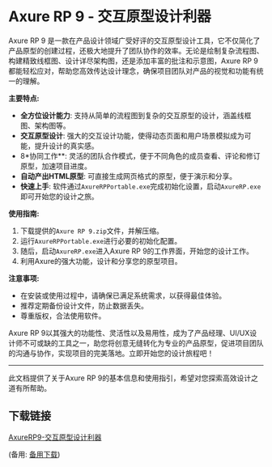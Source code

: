 # Axure RP 9 - 交互原型设计利器

Axure RP 9 是一款在产品设计领域广受好评的交互原型设计工具，它不仅简化了产品原型的创建过程，还极大地提升了团队协作的效率。无论是绘制复杂流程图、构建精致线框图、设计详尽架构图，还是添加丰富的批注和示意图，Axure RP 9都能轻松应对，帮助您高效传达设计理念，确保项目团队对产品的视觉和功能有统一的理解。

**主要特点:**
- **全方位设计能力**: 支持从简单的流程图到复杂的交互原型的设计，涵盖线框图、架构图等。
- **交互原型设计**: 强大的交互设计功能，使得动态页面和用户场景模拟成为可能，提升设计的真实感。
- 8*协同工作**: 灵活的团队合作模式，便于不同角色的成员查看、评论和修订原型，加速项目进度。
- **自动产出HTML原型**: 可直接生成网页格式的原型，便于演示和分享。
- **快速上手**: 软件通过`AxureRPPortable.exe`完成初始化设置，启动`AxureRP.exe`即可开始您的设计之旅。

**使用指南:**
1. 下载提供的`Axure RP 9.zip`文件，并解压缩。
2. 运行`AxureRPPortable.exe`进行必要的初始化配置。
3. 随后，启动`AxureRP.exe`进入Axure RP 9的工作界面，开始您的设计工作。
4. 利用Axure的强大功能，设计和分享您的原型项目。

**注意事项:**
- 在安装或使用过程中，请确保已满足系统需求，以获得最佳体验。
- 推荐定期备份设计文件，防止数据丢失。
- 尊重版权，合法使用软件。

Axure RP 9以其强大的功能性、灵活性以及易用性，成为了产品经理、UI/UX设计师不可或缺的工具之一，助您将创意无缝转化为专业的产品原型，促进项目团队的沟通与协作，实现项目的完美落地。立即开始您的设计旅程吧！

---

此文档提供了关于Axure RP 9的基本信息和使用指引，希望对您探索高效设计之道有所帮助。

## 下载链接
[AxureRP9-交互原型设计利器](https://pan.quark.cn/s/c46bd35fa1b3) 

(备用: [备用下载](https://pan.baidu.com/s/1WNxehI-abEYoycY1Nn8DuQ?pwd=1234))
